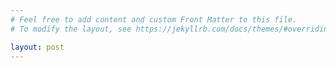 ```yaml
---
# Feel free to add content and custom Front Matter to this file.
# To modify the layout, see https://jekyllrb.com/docs/themes/#overriding-theme-defaults

layout: post
---
```


<script src="node_modules/three/build/three.js"></script>



<script>

    var camera, scene, renderer,
    geometry, material, mesh;

    init();
    animate();

    function init() {
        scene = new THREE.Scene();

        camera = new THREE.PerspectiveCamera( 75, window.innerWidth / window.innerHeight, 1, 10000 );
        camera.position.z = 1000;

        geometry = new THREE.BoxGeometry( 200, 200, 200 );
        material = new THREE.MeshBasicMaterial( { color: 0xff0000, wireframe: true } );

        mesh = new THREE.Mesh( geometry, material );
        scene.add( mesh );

        renderer = new THREE.WebGLRenderer();
        renderer.setSize( window.innerWidth, window.innerHeight );

        document.body.appendChild( renderer.domElement );
    }

    function animate() {
        requestAnimationFrame( animate );
        render();
    }

    function render() {
        mesh.rotation.x += 0.01;
        mesh.rotation.y += 0.02;

        renderer.render( scene, camera );
    }

</script>